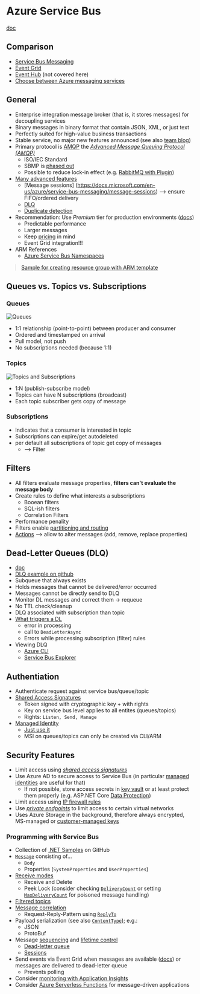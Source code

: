 # Azure Service Bus

[doc](https://docs.microsoft.com/en-us/azure/service-bus-messaging/service-bus-messaging-overview)

## Comparison

* [Service Bus Messaging](https://docs.microsoft.com/en-us/azure/service-bus-messaging/)
* [Event Grid](https://docs.microsoft.com/en-us/azure/event-grid/)
* [Event Hub](https://docs.microsoft.com/en-us/azure/event-hubs/) (not covered here)
* [Choose between Azure messaging services](https://docs.microsoft.com/en-us/azure/event-grid/compare-messaging-services#comparison-of-services)

## General

* Enterprise integration message broker (that is, it stores messages) for decoupling services
* Binary messages in binary format that contain JSON, XML, or just text
* Perfectly suited for high-value business transactions
* Stable service, no major new features announced (see also [team blog](https://azure.microsoft.com/en-us/blog/tag/azure-service-bus/))
* Primary protocol is [AMQP](https://docs.microsoft.com/en-us/azure/service-bus-messaging/service-bus-amqp-overview) the [*Advanced Message Queuing Protocol (AMQP)*](https://en.wikipedia.org/wiki/Advanced_Message_Queuing_Protocol)
  * ISO/IEC Standard
  * SBMP is [phased out](https://docs.microsoft.com/en-us/azure/service-bus-messaging/service-bus-amqp-protocol-guide#:~:text=The%20Advanced%20Message%20Queueing%20Protocol,Messaging%20and%20Azure%20Event%20Hubs.)
  * Possible to reduce lock-in effect (e.g. [RabbitMQ with Plugin](https://github.com/rabbitmq/rabbitmq-amqp1.0/blob/v3.7.x/README.md))
* [Many advanced features](https://docs.microsoft.com/en-us/azure/service-bus-messaging/service-bus-messaging-overview#advanced-features)
  * [Message sessions] (https://docs.microsoft.com/en-us/azure/service-bus-messaging/message-sessions) --> ensure FIFO/ordered delivery
  * [DLQ](https://docs.microsoft.com/en-us/azure/service-bus-messaging/service-bus-dead-letter-queues#moving-messages-to-the-dlq)
  * [Duplicate detection](https://docs.microsoft.com/en-us/azure/service-bus-messaging/duplicate-detection)
* Recommendation: Use *Premium* tier for production environments ([docs](https://docs.microsoft.com/en-us/azure/service-bus-messaging/service-bus-premium-messaging))
  * Predictable performance
  * Larger messages
  * Keep [pricing](https://azure.microsoft.com/en-us/pricing/details/service-bus/) in mind
  * Event Grid integration!!!
* ARM References
  * [Azure Service Bus Namespaces](https://docs.microsoft.com/en-us/azure/templates/microsoft.servicebus/2017-04-01/namespaces)

> [Sample for creating resource group with ARM template](azuredeploy-resource-group.json)

## Queues vs. Topics vs. Subscriptions

### Queues
![Queues](https://docs.microsoft.com/en-us/azure/service-bus-messaging/media/service-bus-messaging-overview/about-service-bus-queue.png)

* 1:1 relationship (point-to-point) between producer and consumer
* Ordered and timestamped on arrival
* Pull model, not push
* No subscriptions needed (because 1:1)

### Topics
![Topics and Subscriptions](https://docs.microsoft.com/en-us/azure/service-bus-messaging/media/service-bus-messaging-overview/about-service-bus-topic.png)

* 1:N (publish-subscribe model)
* Topics can have N subscriptions (broadcast)
* Each topic subscriber gets copy of message

### Subscriptions
* Indicates that a consumer is interested in topic
* Subscriptions can expire/get autodeleted
* per default all subscriptions of topic get copy of messages
  * --> Filter

## Filters
* All filters evaluate message properties, **filters can't evaluate the message body**
* Create rules to define what interests a subscriptions
  * Booean filters
  * SQL-ish filters
  * Correlation Filters
* Performance penality
* Filters enable [partitioning and routing](https://docs.microsoft.com/en-us/azure/service-bus-messaging/topic-filters#usage-patterns)
* [Actions](https://docs.microsoft.com/en-us/azure/service-bus-messaging/topic-filters#actions) --> allow to alter messages (add, remove, replace properties)

## Dead-Letter Queues (DLQ)
* [doc](https://docs.microsoft.com/en-us/azure/service-bus-messaging/service-bus-dead-letter-queues)
* [DLQ example on github](https://github.com/Azure/azure-service-bus/tree/master/samples/DotNet/Microsoft.ServiceBus.Messaging/DeadletterQueue)
* Subqueue that always exists
* Holds messages that cannot be delivered/error occurred
* Messages cannot be directly send to DLQ
* Monitor DL messages and correct them -> requeue
* No TTL check/cleanup
* DLQ associated with subscription than topic
* [What triggers a DL](https://docs.microsoft.com/en-us/azure/service-bus-messaging/service-bus-dead-letter-queues#moving-messages-to-the-dlq)
  * error in processing
  * call to `DeadLetterAsync`
  * Errors while processing subscription (filter) rules
* Viewing DLQ
  * [Azure CLI](https://docs.microsoft.com/en-us/cli/azure/servicebus/topic/subscription?view=azure-cli-latest#az-servicebus-topic-subscription-show)
  * [Service Bus Explorer](https://github.com/paolosalvatori/ServiceBusExplorer/)

## Authentiation
* Authenticate request against service bus/queue/topic
* [Shared Access Signatures](https://docs.microsoft.com/en-us/azure/service-bus-messaging/service-bus-authentication-and-authorization#shared-access-signature)
  * Token signed with cryptographic key + with rights
  * Key on service bus level applies to all entites (queues/topics)
  * Rights: `Listen, Send, Manage`
* [Managed Identity](https://docs.microsoft.com/en-us/azure/service-bus-messaging/service-bus-authentication-and-authorization#azure-active-directory)
  * [Just use it](https://docs.microsoft.com/en-us/azure/service-bus-messaging/service-bus-managed-service-identity)
  * MSI on queues/topics can only be created via CLI/ARM

## Security Features

* Limit access using [*shared access signatures*](https://docs.microsoft.com/en-us/azure/service-bus-messaging/service-bus-sas)
* Use Azure AD to secure access to Service Bus (in particular [managed identities](https://docs.microsoft.com/en-us/azure/service-bus-messaging/service-bus-managed-service-identity) are useful for that)
  * If not possible, store access secrets in [key vault](https://docs.microsoft.com/en-us/azure/key-vault/general/overview) or at least protect them properly (e.g. ASP.NET Core [Data Protection](https://docs.microsoft.com/en-us/aspnet/core/security/data-protection/introduction?view=aspnetcore-3.1))
* Limit access using [IP firewall rules](https://docs.microsoft.com/en-us/azure/service-bus-messaging/network-security#ip-firewall)
* Use [*private endpoints*](https://docs.microsoft.com/en-us/azure/service-bus-messaging/network-security#private-endpoints) to limit access to certain virtual networks
* Uses Azure Storage in the background, therefore always encrypted, MS-managed or [customer-managed keys](https://docs.microsoft.com/en-us/azure/service-bus-messaging/configure-customer-managed-key#enable-customer-managed-keys)

### Programming with Service Bus

* Collection of [.NET Samples](https://github.com/Azure/azure-service-bus/tree/master/samples/) on GitHub
* [`Message`](https://docs.microsoft.com/en-us/dotnet/api/microsoft.azure.servicebus.message) consisting of...
  * `Body`
  * Properties (`SystemProperties` and `UserProperties`)
* [Receive modes](https://docs.microsoft.com/en-us/azure/service-bus-messaging/service-bus-queues-topics-subscriptions#receive-modes)
  * Receive and Delete
  * Peek Lock (consider checking [`DeliveryCount`](https://docs.microsoft.com/en-us/dotnet/api/microsoft.servicebus.messaging.brokeredmessage.deliverycount) or setting [`MaxDeliveryCount`](https://docs.microsoft.com/en-us/dotnet/api/microsoft.servicebus.messaging.queuedescription.maxdeliverycount) for poisoned message handling)
* [Filtered topics](https://docs.microsoft.com/en-us/azure/service-bus-messaging/topic-filters)
* [Message correlation](https://docs.microsoft.com/en-us/azure/service-bus-messaging/service-bus-messages-payloads#message-routing-and-correlation)
  * Request-Reply-Pattern using [`ReplyTo`](https://docs.microsoft.com/en-us/dotnet/api/microsoft.azure.servicebus.message.replyto)
* Payload serialization (see also [`ContentType`](https://docs.microsoft.com/en-us/dotnet/api/microsoft.azure.servicebus.message.contenttype)); e.g.:
  * JSON
  * ProtoBuf
* Message [sequencing](https://docs.microsoft.com/en-us/azure/service-bus-messaging/message-sequencing) and [lifetime control](https://docs.microsoft.com/en-us/azure/service-bus-messaging/message-expiration)
  * [Dead-letter queue](https://docs.microsoft.com/en-us/azure/service-bus-messaging/service-bus-dead-letter-queues)
  * [Sessions](https://docs.microsoft.com/en-us/azure/service-bus-messaging/message-sessions#first-in-first-out-fifo-pattern)
* Send events via Event Grid when messages are available ([docs](https://docs.microsoft.com/en-us/azure/service-bus-messaging/service-bus-to-event-grid-integration-concept)) or messages are delivered to dead-letter queue
  * Prevents polling
* Consider [monitoring with Application Insights](https://docs.microsoft.com/en-us/azure/service-bus-messaging/service-bus-end-to-end-tracing#tracking-with-azure-application-insights)
* Consider [Azure Serverless Functions](https://docs.microsoft.com/en-us/azure/azure-functions/) for message-driven applications